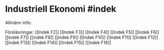 # Industriell Ekonomi #indek
Allmänn info:

Föreläsningar:
[[Indek F2]]
[[Indek F3]]
[[Indek F4]]
[[Indek F5]]
[[indek F6]]
[[indek F7]]
[[indek F8]]
[[indek F9]]
[[Indek F10]]
[[Indek F11]]
[[Indek F12]]
[[indek F13]]
[[Indek F14]]
[[Indek F15]]
[[Indek F16]]